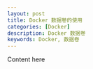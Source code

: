 ```yaml
---
layout: post
title: Docker 数据卷的使用
categories: [Docker]
description: Docker 数据卷
keywords: Docker, 数据卷
---
```


Content here
